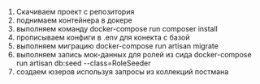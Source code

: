 1) Скачиваем проект с репозитория
2) поднимаем контейнера в докере
3) выполняем команду docker-compose run composer install
4) прописываем конфиги в .env для конекта с базой
5) выполняем миграцию docker-compose run artisan migrate
6) выполняем запись мок-данных для ролей из сида docker-compose run artisan db:seed --class=RoleSeeder
7) создаем юзеров используя запросы из коллекций постмана
